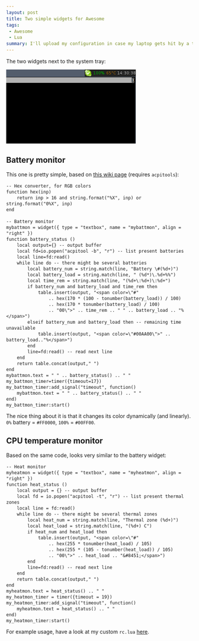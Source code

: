 ```yaml
---
layout: post
title: Two simple widgets for Awesome
tags:
 - Awesome
 - Lua
summary: I'll upload my configuration in case my laptop gets hit by a truck.
---
```


The two widgets next to the system tray:

<div class="center">
  <a href="/media/images/random/awesome-widgets.png">
    <img src="/media/images/random/awesome-widgets.png"/>
  </a>
</div>

Battery monitor
---------------

This one is pretty simple, based on [this wiki
page](http://awesome.naquadah.org/wiki/Acpitools-based_battery_widget)
(requires ``acpitools``):

    -- Hex converter, for RGB colors
    function hex(inp)
        return inp > 16 and string.format("%X", inp) or string.format("0%X", inp)
    end

    -- Battery monitor
    mybattmon = widget({ type = "textbox", name = "mybattmon", align = "right" })
    function battery_status ()
        local output={} -- output buffer
        local fd=io.popen("acpitool -b", "r") -- list present batteries
        local line=fd:read()
        while line do -- there might be several batteries
            local battery_num = string.match(line, "Battery \#(%d+)")
            local battery_load = string.match(line, " (%d*)\.%d+%%")
            local time_rem = string.match(line, "(%d+\:%d+)\:%d+")
            if battery_num and battery_load and time_rem then
                table.insert(output, "<span color=\"#"
                    .. hex(170 * (100 - tonumber(battery_load)) / 100)
                    .. hex(170 * tonumber(battery_load) / 100)
                    .. "00\">" .. time_rem .. " " .. battery_load .. "%</span>")
            elseif battery_num and battery_load then -- remaining time unavailable
                table.insert(output, "<span color=\"#00AA00\">" .. battery_load.."%</span>")
            end
            line=fd:read() -- read next line
        end
        return table.concat(output," ")
    end
    mybattmon.text = " " .. battery_status() .. " "
    my_battmon_timer=timer({timeout=17})
    my_battmon_timer:add_signal("timeout", function()
        mybattmon.text = " " .. battery_status() .. " "
    end)
    my_battmon_timer:start()

The nice thing about it is that it changes its color dynamically (and
linearly). ``0%`` battery = ``#FF0000``, ``100%`` = ``#00FF00``.


CPU temperature monitor
-----------------------

Based on the same code, looks very similar to the battery widget:

    -- Heat monitor
    myheatmon = widget({ type = "textbox", name = "myheatmon", align = "right" })
    function heat_status ()
        local output = {} -- output buffer
        local fd = io.popen("acpitool -t", "r") -- list present thermal zones
        local line = fd:read()
        while line do -- there might be several thermal zones
            local heat_num = string.match(line, "Thermal zone (%d+)")
            local heat_load = string.match(line, "(%d+) C")
            if heat_num and heat_load then
                table.insert(output, "<span color=\"#"
                    .. hex(255 * tonumber(heat_load) / 105)
                    .. hex(255 * (105 - tonumber(heat_load)) / 105)
                    .. "00\">" .. heat_load .. "&#8451;</span>")
            end
            line=fd:read() -- read next line
        end
        return table.concat(output," ")
    end
    myheatmon.text = heat_status() .. " "
    my_heatmon_timer = timer({timeout = 19})
    my_heatmon_timer:add_signal("timeout", function()
        myheatmon.text = heat_status() .. " "
    end)
    my_heatmon_timer:start()

For example usage, have a look at my custom ``rc.lua``
[here](/downloads/lua/rc.lua).
